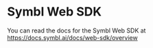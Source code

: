 # Symbl Web SDK

You can read the docs for the Symbl Web SDK at https://docs.symbl.ai/docs/web-sdk/overview
